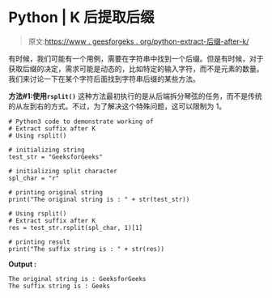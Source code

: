 # Python | K 后提取后缀

> 原文:[https://www . geesforgeks . org/python-extract-后缀-after-k/](https://www.geeksforgeeks.org/python-extract-suffix-after-k/)

有时候，我们可能有一个用例，需要在字符串中找到一个后缀。但是有时候，对于获取后缀的决定，需求可能是动态的，比如特定的输入字符，而不是元素的数量。
我们来讨论一下在某个字符后面找到字符串后缀的某些方法。

**方法#1:使用`rsplit()`**
这种方法最初执行的是从后端拆分琴弦的任务，而不是传统的从左到右的方式。不过，为了解决这个特殊问题，这可以限制为 1。

```
# Python3 code to demonstrate working of
# Extract suffix after K
# Using rsplit()

# initializing string 
test_str = "GeeksforGeeks"

# initializing split character
spl_char = "r"

# printing original string 
print("The original string is : " + str(test_str))

# Using rsplit()
# Extract suffix after K
res = test_str.rsplit(spl_char, 1)[1]

# printing result 
print("The suffix string is : " + str(res))
```

**Output :**

```
The original string is : GeeksforGeeks
The suffix string is : Geeks

```